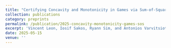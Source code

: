 ```yaml
---
title: "Certifying Concavity and Monotonicity in Games via Sum‑of‑Squares Hierarchies"
collection: publications
category: preprints
permalink: /publication/2025-concavity-monotonicity-games-sos
excerpt: 'Vincent Leon, Iosif Sakos, Ryann Sim, and Antonios Varvitsiotis'
date: 2025-05-15
venue: ''
---
```


